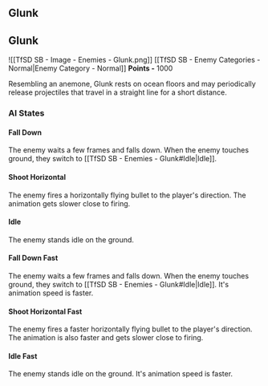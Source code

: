 ## Glunk
## Glunk
![[TfSD SB - Image - Enemies - Glunk.png]]
[[TfSD SB - Enemy Categories - Normal|Enemy Category - Normal]]
**Points -** 1000

Resembling an anemone, Glunk rests on ocean floors and may periodically release projectiles that travel in a straight line for a short distance.
### AI States
#### Fall Down
The enemy waits a few frames and falls down. When the enemy touches ground, they switch to [[TfSD SB - Enemies - Glunk#Idle|Idle]].
#### Shoot Horizontal
The enemy fires a horizontally flying bullet to the player's direction. The animation gets slower close to firing.
#### Idle
The enemy stands idle on the ground.
#### Fall Down Fast
The enemy waits a few frames and falls down. When the enemy touches ground, they switch to [[TfSD SB - Enemies - Glunk#Idle|Idle]]. It's animation speed is faster.
#### Shoot Horizontal Fast
The enemy fires a faster horizontally flying bullet to the player's direction. The animation is also faster and gets slower close to firing.
#### Idle Fast
The enemy stands idle on the ground. It's animation speed is faster.